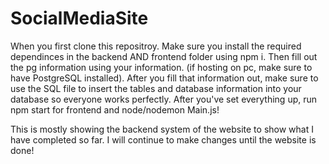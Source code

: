 # SocialMediaSite

When you first clone this repositroy. Make sure you install the required dependinces in the backend AND frontend folder using npm i. Then fill out the pg information using your information. (if hosting on pc, make sure to have PostgreSQL installed). After you fill that information out, make sure to use the SQL file to insert the tables and database information into your database so everyone works perfectly. After you've set everything up, run npm start for frontend and node/nodemon Main.js!

This is mostly showing the backend system of the website to show what I have completed so far. I will continue to make changes until the website is done!
